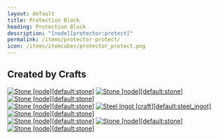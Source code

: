 ```yaml
---
layout: default
title: Protection Block
heading: Protection Block
description: "[node][protector:protect]"
permalink: /items/protector-protect/
icon: /items/itemcubes/protector_protect.png
---
```



## Created by Crafts

<div class="craft">
    <div>
        <span><a href="{{site.baseurl}}/items/default-stone/"><img src="{{site.baseurl}}/assets/img/items/itemcubes/default_stone.png" data-toggle="tooltip" title="Stone [node][default:stone]"></a></span>
        <span><a href="{{site.baseurl}}/items/default-stone/"><img src="{{site.baseurl}}/assets/img/items/itemcubes/default_stone.png" data-toggle="tooltip" title="Stone [node][default:stone]"></a></span>
        <span><a href="{{site.baseurl}}/items/default-stone/"><img src="{{site.baseurl}}/assets/img/items/itemcubes/default_stone.png" data-toggle="tooltip" title="Stone [node][default:stone]"></a></span>
    </div>
    <div>
        <span><a href="{{site.baseurl}}/items/default-stone/"><img src="{{site.baseurl}}/assets/img/items/itemcubes/default_stone.png" data-toggle="tooltip" title="Stone [node][default:stone]"></a></span>
        <span><a href="{{site.baseurl}}/items/default-steel-ingot/"><img src="{{site.baseurl}}/assets/img/items/textures/default_steel_ingot.png" data-toggle="tooltip" title="Steel Ingot [craft][default:steel_ingot]"></a></span>
        <span><a href="{{site.baseurl}}/items/default-stone/"><img src="{{site.baseurl}}/assets/img/items/itemcubes/default_stone.png" data-toggle="tooltip" title="Stone [node][default:stone]"></a></span>
    </div>
    <div>
        <span><a href="{{site.baseurl}}/items/default-stone/"><img src="{{site.baseurl}}/assets/img/items/itemcubes/default_stone.png" data-toggle="tooltip" title="Stone [node][default:stone]"></a></span>
        <span><a href="{{site.baseurl}}/items/default-stone/"><img src="{{site.baseurl}}/assets/img/items/itemcubes/default_stone.png" data-toggle="tooltip" title="Stone [node][default:stone]"></a></span>
        <span><a href="{{site.baseurl}}/items/default-stone/"><img src="{{site.baseurl}}/assets/img/items/itemcubes/default_stone.png" data-toggle="tooltip" title="Stone [node][default:stone]"></a></span>
    </div>
</div>
